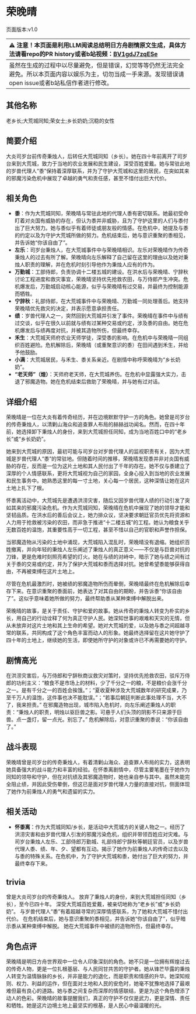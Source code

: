 # 荣晚晴
页面版本:v1.0
 

| :warning: 注意！本页面是利用LLM阅读总结明日方舟剧情原文生成，具体方法请看repo的PR history或者b站视频：[BV1gdJ7zqESe](https://www.bilibili.com/video/BV1gdJ7zqESe/)         |
|:----------------------------|
| 虽然在生成的过程中以尽量避免，但是错误，幻觉等等仍然无法完全避免。所以本页面内容以娱乐为主，切勿当成一手来源。发现错误请open issue或者b站私信作者进行修改。|



## 其他名称
老乡长;大荒城同知;荣女士;乡长奶奶;沉稳的女性
## 简要介绍
大炎司岁台前传奇秉烛人，后转任大荒城同知（乡长）。她在四十年前离开了司岁台来到大荒城，致力于当地的农业发展和民生建设，深受百姓爱戴。她与常驻此地的岁兽代理人“黍”保持着深厚联系，并为了守护大荒城和这里的居民，在突如其来的邪魔污染危机中展现了卓越的勇气和责任感，甚至不惜付出巨大代价。
## 相关角色
-   **黍**：作为大荒城同知，荣晚晴与常驻此地的代理人黍有密切联系。她最初受命盯着对炎国有威胁的存在，但认为黍并非威胁，且为了守护这里的人们与黍付出了巨大努力。她与黍似乎有着师徒或朋友般的情感。在危机中，她提及与黍的约定以及为守护大荒城所做的努力。危机结束后，她与意识重聚的黍相见，并告诉她“你该自由了”。
-   **左乐**：司岁台秉烛人，在大荒城事件中与荣晚晴相识。左乐对荣晚晴作为传奇秉烛人的过去有所了解。荣晚晴向左乐解释了自己留在这里的理由以及她对秉烛人职责的理解，并在危机时刻引导他作为秉烛人应有的作为。
-   **万勤城**：工部侍郎，负责协调十二楼五城的建设。在洪水后与荣晚晴、宁辞秋讨论工程进度和救灾事宜，荣晚晴坚持优先抢救农田，与万侍郎产生冲突。危机爆发后，万勤城启动核心能源，似乎与荣晚晴有过交易，并最终为控制能源而牺牲。
-   **宁辞秋**：礼部侍郎，在大荒城事件中与荣晚晴、万勤城一同处理善后。她支持荣晚晴优先救灾的决定，并表示愿意承担责任。
-   **绩**：岁兽代理人之一，突然回到大荒城并引发了事件。荣晚晴在事件中与绩有过交谈，似乎在很久以前就与绩有过某种交易或约定，涉及黍的自由。她在危机爆发后与绩再度对抗，并被其造物所伤，但最终幸存。
-   **禾生**：大荒城天师府农业天师学徒，深受黍的影响。在危机中与荣晚晴一同组织百姓避险。危机解除后，荣晚晴（或重聚意识的黍）在田间遇到禾生，并给予他鼓励。
-   **小满**：大荒城居民，与禾生、黍关系亲近。在剧情中称呼荣晚晴为“乡长奶奶”。
-   **“老天师”（煌）**：天师府老天师，在大荒城养伤。在危机中显露强大实力，击退了邪魔造物。她在危机结束后救助了荣晚晴，并与她有过对话。
## 详细介绍
荣晚晴是一位在大炎有着传奇经历，并在边境默默守护一方的角色。她曾是司岁台的传奇秉烛人，以清剿山海众和追查罪人布局的赫赫战功闻名。然而，在四十年前，她选择卸下秉烛人的身份，来到大荒城担任同知，成为当地百姓口中的“老乡长”或“乡长奶奶”。

她来到大荒城的原因，最初可能与司岁台对岁兽代理人的监视职责有关，因为大荒城是岁兽代理人“黍”的常驻地。但随着时间的推移，荣晚晴发现黍并非对炎国有威胁的存在，反而是一位为这片土地和其人民付出了千年的存在。她不仅与黍建立了深厚的个人情感联系，更将大荒城视为自己的家园，全身心投入到当地的农业发展和民生事务中。她熟悉这里的每一寸土地，关心每一个居民，这种深情让她在这片土地上扎下了根。

怀黍离活动中，大荒城先是遭遇洪涝灾害，随后又因岁兽代理人绩的行动引发了突如其来的邪魔污染危机。作为大荒城同知，荣晚晴在危机中展现了她的领导才能和坚韧品质。在洪水后的善后会议上，她力排众议，坚决要求朝廷官员优先将资源和人力用于抢救被污染的农田，而非急于推进“十二楼五城”的工程。她认为粮食关乎无数百姓的温饱，其重要性高于一切工程，甚至不惜以自己的官职和声誉作担保。

当邪魔造物从污染的土地中涌现，大荒城陷入混乱时，荣晚晴没有退缩。她组织百姓撤离，并向年轻的秉烛人左乐阐述了秉烛人的真正意义——不仅是与巨兽对抗的刀锋，更是危难时刻照亮希望的灯火。她在与绩的对峙中，暗示了她与绩之间有过关于黍的交易或约定，并为了保护大荒城和黍而选择对抗。她曾希望黍能够获得自由，不再被束缚在这片土地上。

尽管在危机最激烈时，她被绩的邪魔造物所伤而晕倒，荣晚晴最终在危机解除后幸存下来。在意识重聚的黍面前，她表达了对其自由的期盼，并告诉黍“你该自由了”。这似乎意味着她所做的努力，最终帮助黍从某种束缚中解脱出来。

荣晚晴的故事，是关于责任、守护和爱的故事。她从传奇的秉烛人转变为朴实的乡长，用自己的行动诠释了何为真正守护人民。她深知世事的艰难和天灾的无情，但从未放弃对这片土地和其上生命的希望。她对大荒城的爱，以及她与黍之间超越寻常的联系，共同构成了这个角色丰富而动人的形象。她最终选择留在这片她守护了四十年的土地上，继续她的生活，即使她所守护的对象或许已不再需要她的守护。
## 剧情高光
在洪涝灾害后，与万侍郎和宁辞秋商议救灾对策时，坚持优先抢救农田，驳斥万侍郎的功利主义：“粮食不是市场上的材料，少了千分之一的粮，不是粮价会涨千分之一。是有千分之一的百姓会挨饿。”；“夏收夏种涉及大荒城数年的研究成果，乃至千万人的温饱，这件事也决不能耽误。”；“若事后朝廷判断此事处理不当，大不了，我来担责。”
在邪魔造物出现，城市陷入危机时，向左乐阐述秉烛人的职责：“秉烛人的职责，明烛以驱巨兽之影。可悬于人们头顶的阴影不只来源于巨兽。点一盏灯，留一点光。别忘了。”
危机解除后，对意识重聚的黍说：“你该自由了。”
## 战斗表现
荣晚晴曾是司岁台的传奇秉烛人，有着清剿山海众、追查罪人布局的实力，这表明她具备强大的战斗能力和丰富的经验。在怀黍离剧情中，尽管主要笔墨在于她作为同知的领导和守护，但在对抗绩及其邪魔造物时，她也亲自参与其中。虽然未能完全阻止绩，并因此受伤晕倒，但这已是面对岁兽代理人力量的直接对抗，侧面体现了她作为前秉烛人的勇气和遗留的实力。
## 相关活动
-   **怀黍离**：作为大荒城同知/乡长，是活动中大荒城方的关键人物之一。经历了洪涝灾害和由岁兽代理人引发的邪魔污染危机，组织并带领百姓应对灾难。与司岁台秉烛人左乐、工部侍郎万勤城、礼部侍郎宁辞秋等朝廷官员，以及岁兽代理人黍、绩、年、夕、望都有互动。揭示了她作为前秉烛人的传奇过去以及与黍的特殊关系。在危机中，为了守护大荒城和黍，她付出了巨大的努力，并最终幸存下来。
## trivia
曾是大炎司岁台的传奇秉烛人。
放弃了秉烛人的身份，来到大荒城担任同知（乡长），至今已四十年。
深受大荒城百姓爱戴，被亲切地称为“老乡长”或“乡长奶奶”。
与岁兽代理人“黍”有着超越寻常的深厚情感联系，为了她和大荒城不惜付出代价。
在危机结束后，她与意识重聚的黍相见，并告诉她“你该自由了”，似乎暗示黍从某种束缚中解脱。
她在大荒城事件中被绩的造物所伤，但最终幸存。
## 角色点评
荣晚晴是明日方舟世界观中一位令人印象深刻的角色。她不只是一位拥有辉煌过去的传奇人物，更是一位扎根基层、与人民同甘共苦的守护者。她从锋芒毕露的秉烛人转变为温情脉脉的乡长，并非是能力的退化，而是职责和情感的升华。她深知规则、权力、利益的运作，但在面对土地和人民的安危时，她毫不犹豫地选择了最艰难但最有良心的道路。她与黍之间复杂而深厚的情感联结，更是为这个角色增添了动人的色彩。荣晚晴的故事提醒我们，真正的守护不仅仅是武力，更是深情、责任和牺牲。她是这片边境土地上最坚实的根基，是人民心中最温暖的光。